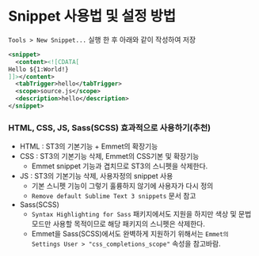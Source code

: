 # Snippet 사용법 및 설정 방법

`Tools > New Snippet...` 실행 한 후 아래와 같이 작성하여 저장

```xml
<snippet>
  <content><![CDATA[
Hello ${1:World!}
]]></content>
  <tabTrigger>hello</tabTrigger>
  <scope>source.js</scope>
  <description>hello</description>
</snippet>
```

### HTML, CSS, JS, Sass(SCSS) 효과적으로 사용하기(추천)
- HTML : ST3의 기본기능 + Emmet의 확장기능
- CSS  : ST3의 기본기능 삭제, Emmet의 CSS기본 및 확장기능
  - Emmet snippet 기능과 겹치므로 ST3의 스니펫을 삭제한다.
- JS   : ST3의 기본기능 삭제, 사용자정의 snippet 사용
  - 기본 스니펫 기능이 그렇기 훌륭하지 않기에 사용자가 다시 정의
  - `Remove default Sublime Text 3 snippets` 문서 참고
- Sass(SCSS)
  - `Syntax Highlighting for Sass` 패키지에서도 지원을 하지만 색상 및 문법 모드만 사용할 목적이므로 해당 패키지의 스니펫은 삭제한다.
  - Emmet을 Sass(SCSS)에서도 완벽하게 지원하기 위해서는 `Emmet의 Settings User > "css_completions_scope"` 속성을 참고바람. 